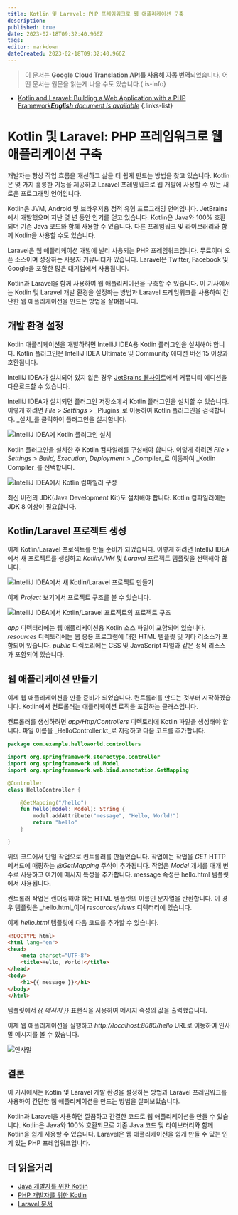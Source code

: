 ```yaml
---
title: Kotlin 및 Laravel: PHP 프레임워크로 웹 애플리케이션 구축
description: 
published: true
date: 2023-02-18T09:32:40.966Z
tags: 
editor: markdown
dateCreated: 2023-02-18T09:32:40.966Z
---
```


> 이 문서는 **Google Cloud Translation API를 사용해 자동 번역**되었습니다.
어떤 문서는 원문을 읽는게 나을 수도 있습니다.{.is-info}



- [Kotlin and Laravel: Building a Web Application with a PHP Framework***English** document is available*](/en/Knowledge-base/Kotlin/kotlin-and-laravel-building-a-web-application-with-a-php-framework)
{.links-list}


# Kotlin 및 Laravel: PHP 프레임워크로 웹 애플리케이션 구축

개발자는 항상 작업 흐름을 개선하고 삶을 더 쉽게 만드는 방법을 찾고 있습니다. Kotlin은 몇 가지 훌륭한 기능을 제공하고 Laravel 프레임워크로 웹 개발에 사용할 수 있는 새로운 프로그래밍 언어입니다.

Kotlin은 JVM, Android 및 브라우저용 정적 유형 프로그래밍 언어입니다. JetBrains에서 개발했으며 지난 몇 년 동안 인기를 얻고 있습니다. Kotlin은 Java와 100% 호환되며 기존 Java 코드와 함께 사용할 수 있습니다. 다른 프레임워크 및 라이브러리와 함께 Kotlin을 사용할 수도 있습니다.

Laravel은 웹 애플리케이션 개발에 널리 사용되는 PHP 프레임워크입니다. 무료이며 오픈 소스이며 성장하는 사용자 커뮤니티가 있습니다. Laravel은 Twitter, Facebook 및 Google을 포함한 많은 대기업에서 사용됩니다.

Kotlin과 Laravel을 함께 사용하여 웹 애플리케이션을 구축할 수 있습니다. 이 기사에서는 Kotlin 및 Laravel 개발 환경을 설정하는 방법과 Laravel 프레임워크를 사용하여 간단한 웹 애플리케이션을 만드는 방법을 살펴봅니다.

## 개발 환경 설정

Kotlin 애플리케이션을 개발하려면 IntelliJ IDEA용 Kotlin 플러그인을 설치해야 합니다. Kotlin 플러그인은 IntelliJ IDEA Ultimate 및 Community 에디션 버전 15 이상과 호환됩니다.

IntelliJ IDEA가 설치되어 있지 않은 경우 [JetBrains 웹사이트](https://www.jetbrains.com/idea/download/)에서 커뮤니티 에디션을 다운로드할 수 있습니다.

IntelliJ IDEA가 설치되면 플러그인 저장소에서 Kotlin 플러그인을 설치할 수 있습니다. 이렇게 하려면 _File_ > _Settings_ > _Plugins_로 이동하여 Kotlin 플러그인을 검색합니다. _설치_를 클릭하여 플러그인을 설치합니다.

![IntelliJ IDEA에 Kotlin 플러그인 설치](https://kotlinlang.org/assets/images/blog/2017-2/kotlin-plugin-intellij-idea.png)

Kotlin 플러그인을 설치한 후 Kotlin 컴파일러를 구성해야 합니다. 이렇게 하려면 _File_ > _Settings_ > _Build, Execution, Deployment_ > _Compiler_로 이동하여 _Kotlin Compiler_를 선택합니다.

![IntelliJ IDEA에서 Kotlin 컴파일러 구성](https://kotlinlang.org/assets/images/blog/2017-2/kotlin-compiler-intellij-idea.png)

최신 버전의 JDK(Java Development Kit)도 설치해야 합니다. Kotlin 컴파일러에는 JDK 8 이상이 필요합니다.

## Kotlin/Laravel 프로젝트 생성

이제 Kotlin/Laravel 프로젝트를 만들 준비가 되었습니다. 이렇게 하려면 IntelliJ IDEA에서 새 프로젝트를 생성하고 _Kotlin/JVM_ 및 _Laravel_ 프로젝트 템플릿을 선택해야 합니다.

![IntelliJ IDEA에서 새 Kotlin/Laravel 프로젝트 만들기](https://kotlinlang.org/assets/images/blog/2017-2/kotlin-laravel-project-intellij-idea.png)

이제 _Project_ 보기에서 프로젝트 구조를 볼 수 있습니다.

![IntelliJ IDEA에서 Kotlin/Laravel 프로젝트의 프로젝트 구조](https://kotlinlang.org/assets/images/blog/2017-2/kotlin-laravel-project-structure-intellij-idea.png)

_app_ 디렉터리에는 웹 애플리케이션용 Kotlin 소스 파일이 포함되어 있습니다. _resources_ 디렉토리에는 웹 응용 프로그램에 대한 HTML 템플릿 및 기타 리소스가 포함되어 있습니다. _public_ 디렉토리에는 CSS 및 JavaScript 파일과 같은 정적 리소스가 포함되어 있습니다.

## 웹 애플리케이션 만들기

이제 웹 애플리케이션을 만들 준비가 되었습니다. 컨트롤러를 만드는 것부터 시작하겠습니다. Kotlin에서 컨트롤러는 애플리케이션 로직을 포함하는 클래스입니다.

컨트롤러를 생성하려면 _app/Http/Controllers_ 디렉토리에 Kotlin 파일을 생성해야 합니다. 파일 이름을 _HelloController.kt_로 지정하고 다음 코드를 추가합니다.

```kotlin
package com.example.helloworld.controllers

import org.springframework.stereotype.Controller
import org.springframework.ui.Model
import org.springframework.web.bind.annotation.GetMapping

@Controller
class HelloController {

    @GetMapping("/hello")
    fun hello(model: Model): String {
        model.addAttribute("message", "Hello, World!")
        return "hello"
    }

}
```

위의 코드에서 단일 작업으로 컨트롤러를 만들었습니다. 작업에는 작업을 _GET_ HTTP 메서드에 매핑하는 _@GetMapping_ 주석이 추가됩니다. 작업은 _Model_ 개체를 매개 변수로 사용하고 여기에 메시지 특성을 추가합니다. message 속성은 hello.html 템플릿에서 사용됩니다.

컨트롤러 작업은 렌더링해야 하는 HTML 템플릿의 이름인 문자열을 반환합니다. 이 경우 템플릿은 _hello.html_이며 _resources/views_ 디렉터리에 있습니다.

이제 _hello.html_ 템플릿에 다음 코드를 추가할 수 있습니다.

```html
<!DOCTYPE html>
<html lang="en">
<head>
    <meta charset="UTF-8">
    <title>Hello, World!</title>
</head>
<body>
    <h1>{{ message }}</h1>
</body>
</html>
```

템플릿에서 _{{ 메시지 }}_ 표현식을 사용하여 메시지 속성의 값을 출력했습니다.

이제 웹 애플리케이션을 실행하고 _http://localhost:8080/hello_ URL로 이동하여 인사말 메시지를 볼 수 있습니다.

![인사말](https://kotlinlang.org/assets/images/blog/2017-2/kotlin-laravel-hello-world.png)

## 결론

이 기사에서는 Kotlin 및 Laravel 개발 환경을 설정하는 방법과 Laravel 프레임워크를 사용하여 간단한 웹 애플리케이션을 만드는 방법을 살펴보았습니다.

Kotlin과 Laravel을 사용하면 깔끔하고 간결한 코드로 웹 애플리케이션을 만들 수 있습니다. Kotlin은 Java와 100% 호환되므로 기존 Java 코드 및 라이브러리와 함께 Kotlin을 쉽게 사용할 수 있습니다. Laravel은 웹 애플리케이션을 쉽게 만들 수 있는 인기 있는 PHP 프레임워크입니다.

## 더 읽을거리

- [Java 개발자를 위한 Kotlin](https://kotlinlang.org/docs/reference/java-to-kotlin-converter.html)
- [PHP 개발자를 위한 Kotlin](https://kotlinlang.org/docs/reference/php-to-kotlin-converter.html)
- [Laravel 문서](https://laravel.com/docs)
